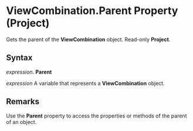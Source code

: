 
# ViewCombination.Parent Property (Project)

Gets the parent of the  **ViewCombination** object. Read-only **Project**.


## Syntax

 _expression_. **Parent**

 _expression_ A variable that represents a **ViewCombination** object.


## Remarks

Use the  **Parent** property to access the properties or methods of the parent of an object.


